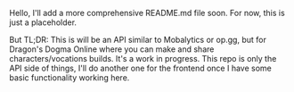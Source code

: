 Hello, I'll add a more comprehensive README.md file soon. For now, this is just a placeholder.

But TL;DR: This is will be an API similar to Mobalytics or op.gg, but for Dragon's Dogma Online where you can make and share characters/vocations builds. It's a work in progress.
This repo is only the API side of things, I'll do another one for the frontend once I have some basic functionality working here.